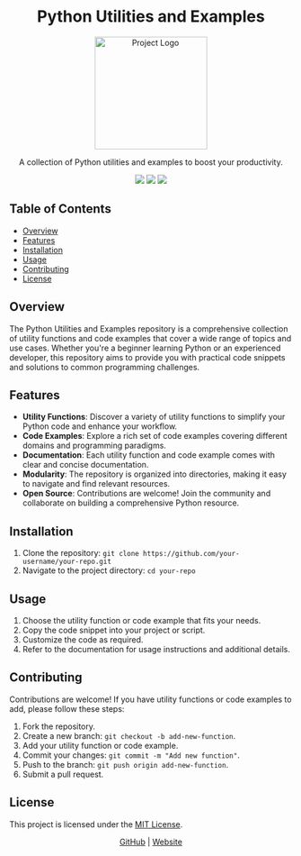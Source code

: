 <!-- Project Title -->
<h1 align="center">Python Utilities and Examples</h1>

<!-- Project Description -->
<p align="center">
    <img src="https://example.com/dark_theme_logo.png" alt="Project Logo" width="200">
</p>
<p align="center">A collection of Python utilities and examples to boost your productivity.</p>

<!-- Badges -->
<p align="center">
    <img src="https://img.shields.io/badge/Language-Python-blue">
    <img src="https://img.shields.io/badge/License-MIT-green">
    <img src="https://img.shields.io/badge/Status-Active-brightgreen">
</p>

<!-- Table of Contents -->
## Table of Contents
- [Overview](#overview)
- [Features](#features)
- [Installation](#installation)
- [Usage](#usage)
- [Contributing](#contributing)
- [License](#license)

<!-- Overview Section -->
## Overview
The Python Utilities and Examples repository is a comprehensive collection of utility functions and code examples that cover a wide range of topics and use cases. Whether you're a beginner learning Python or an experienced developer, this repository aims to provide you with practical code snippets and solutions to common programming challenges.

<!-- Features Section -->
## Features
- **Utility Functions**: Discover a variety of utility functions to simplify your Python code and enhance your workflow.
- **Code Examples**: Explore a rich set of code examples covering different domains and programming paradigms.
- **Documentation**: Each utility function and code example comes with clear and concise documentation.
- **Modularity**: The repository is organized into directories, making it easy to navigate and find relevant resources.
- **Open Source**: Contributions are welcome! Join the community and collaborate on building a comprehensive Python resource.

<!-- Installation Section -->
## Installation
1. Clone the repository: `git clone https://github.com/your-username/your-repo.git`
2. Navigate to the project directory: `cd your-repo`

<!-- Usage Section -->
## Usage
1. Choose the utility function or code example that fits your needs.
2. Copy the code snippet into your project or script.
3. Customize the code as required.
4. Refer to the documentation for usage instructions and additional details.

<!-- Contributing Section -->
## Contributing
Contributions are welcome! If you have utility functions or code examples to add, please follow these steps:
1. Fork the repository.
2. Create a new branch: `git checkout -b add-new-function`.
3. Add your utility function or code example.
4. Commit your changes: `git commit -m "Add new function"`.
5. Push to the branch: `git push origin add-new-function`.
6. Submit a pull request.

<!-- License Section -->
## License
This project is licensed under the [MIT License](LICENSE).

<!-- Footer -->
<p align="center">
    <a href="https://github.com/your-username" target="_blank">GitHub</a> |
    <a href="https://your-website.com" target="_blank">Website</a>
</p>
